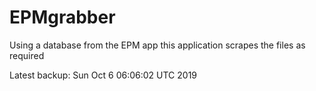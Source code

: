# EPMgrabber
Using a database from the EPM app this application scrapes the files as required


Latest backup: Sun Oct 6 06:06:02 UTC 2019
